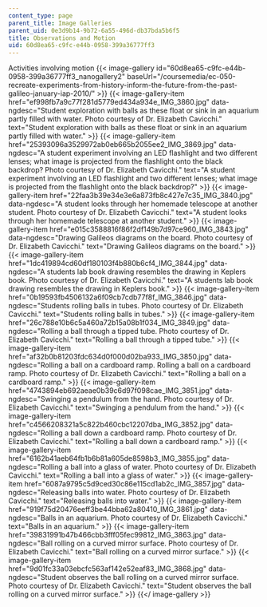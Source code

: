 ```yaml
---
content_type: page
parent_title: Image Galleries
parent_uid: 0e3d9b14-9b72-6a55-496d-db37bda5b6f5
title: Observations and Motion
uid: 60d8ea65-c9fc-e44b-0958-399a36777ff3
---
```


Activities involving motion
{{< image-gallery id="60d8ea65-c9fc-e44b-0958-399a36777ff3_nanogallery2" baseUrl="/coursemedia/ec-050-recreate-experiments-from-history-inform-the-future-from-the-past-galileo-january-iap-2010/" >}}
{{< image-gallery-item href="ef998fb7a9c77f281d5779ed434a934e_IMG_3860.jpg" data-ngdesc="Student exploration with balls as these float or sink in an aquarium partly filled with water. Photo courtesy of Dr. Elizabeth Cavicchi." text="Student exploration with balls as these float or sink in an aquarium partly filled with water." >}}
{{< image-gallery-item href="25393096a3529972ab0eb665b2055ee2_IMG_3869.jpg" data-ngdesc="A student experiment involving an LED flashlight and two different lenses; what image is projected from the flashlight onto the black backdrop? Photo courtesy of Dr. Elizabeth Cavicchi." text="A student experiment involving an LED flashlight and two different lenses; what image is projected from the flashlight onto the black backdrop?" >}}
{{< image-gallery-item href="22faa3b39e34e3e6a873fb8c427e7c35_IMG_3840.jpg" data-ngdesc="A student looks through her homemade telescope at another student. Photo courtesy of Dr. Elizabeth Cavicchi." text="A student looks through her homemade telescope at another student." >}}
{{< image-gallery-item href="e015c3588816f86f2df149b7d97ce960_IMG_3843.jpg" data-ngdesc="Drawing Galileos diagrams on the board. Photo courtesy of Dr. Elizabeth Cavicchi." text="Drawing Galileos diagrams on the board." >}}
{{< image-gallery-item href="1dc419894cd60df180103f4b880b6cf4_IMG_3844.jpg" data-ngdesc="A students lab book drawing resembles the drawing in Keplers book. Photo courtesy of Dr. Elizabeth Cavicchi." text="A students lab book drawing resembles the drawing in Keplers book." >}}
{{< image-gallery-item href="0b19593fb4506132a6f09cb7cdb77f8f_IMG_3846.jpg" data-ngdesc="Students rolling balls in tubes. Photo courtesy of Dr. Elizabeth Cavicchi." text="Students rolling balls in tubes." >}}
{{< image-gallery-item href="26c788e10b6c5a460a72b15a08b1f034_IMG_3849.jpg" data-ngdesc="Rolling a ball through a tipped tube. Photo courtesy of Dr. Elizabeth Cavicchi." text="Rolling a ball through a tipped tube." >}}
{{< image-gallery-item href="af32b0b81203fdc634d0f000d02ba933_IMG_3850.jpg" data-ngdesc="Rolling a ball on a cardboard ramp. Rolling a ball on a cardboard ramp. Photo courtesy of Dr. Elizabeth Cavicchi." text="Rolling a ball on a cardboard ramp." >}}
{{< image-gallery-item href="4743894eb692aeae0b39c6d97f098cae_IMG_3851.jpg" data-ngdesc="Swinging a pendulum from the hand. Photo courtesy of Dr. Elizabeth Cavicchi." text="Swinging a pendulum from the hand." >}}
{{< image-gallery-item href="c4566208321a5c822b460cbc12207dba_IMG_3852.jpg" data-ngdesc="Rolling a ball down a cardboard ramp. Photo courtesy of Dr. Elizabeth Cavicchi." text="Rolling a ball down a cardboard ramp." >}}
{{< image-gallery-item href="6162b41aeb64fb1b6b81a605de8598b3_IMG_3855.jpg" data-ngdesc="Rolling a ball into a glass of water. Photo courtesy of Dr. Elizabeth Cavicchi." text="Rolling a ball into a glass of water." >}}
{{< image-gallery-item href="6087a9795c5d9ced30c86e115cd1ab2c_IMG_3857.jpg" data-ngdesc="Releasing balls into water. Photo courtesy of Dr. Elizabeth Cavicchi." text="Releasing balls into water." >}}
{{< image-gallery-item href="919f75d20476eeff3be44bba62a80410_IMG_3861.jpg" data-ngdesc="Balls in an aquarium. Photo courtesy of Dr. Elizabeth Cavicchi." text="Balls in an aquarium." >}}
{{< image-gallery-item href="39831991b47b466cbb3fff05fec99812_IMG_3863.jpg" data-ngdesc="Ball rolling on a curved mirror surface. Photo courtesy of Dr. Elizabeth Cavicchi." text="Ball rolling on a curved mirror surface." >}}
{{< image-gallery-item href="9d01fc33a03ebcfc563af142e52eaf83_IMG_3868.jpg" data-ngdesc="Student observes the ball rolling on a curved mirror surface. Photo courtesy of Dr. Elizabeth Cavicchi." text="Student observes the ball rolling on a curved mirror surface." >}}
{{</ image-gallery >}}